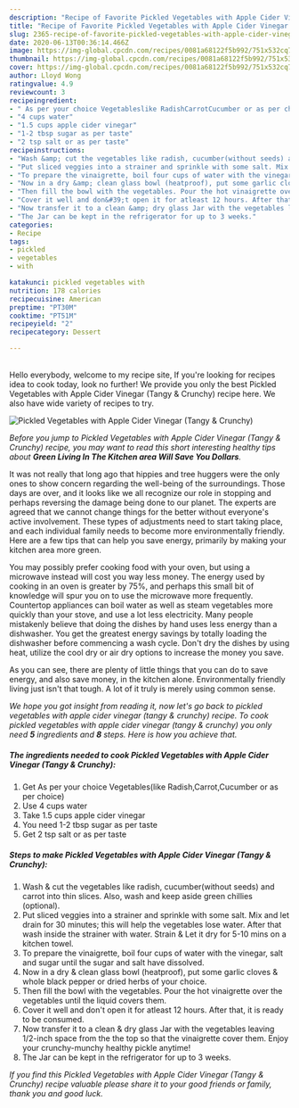 ```yaml
---
description: "Recipe of Favorite Pickled Vegetables with Apple Cider Vinegar (Tangy &amp;amp; Crunchy)"
title: "Recipe of Favorite Pickled Vegetables with Apple Cider Vinegar (Tangy &amp;amp; Crunchy)"
slug: 2365-recipe-of-favorite-pickled-vegetables-with-apple-cider-vinegar-tangy-and-amp-crunchy
date: 2020-06-13T00:36:14.466Z
image: https://img-global.cpcdn.com/recipes/0081a68122f5b992/751x532cq70/pickled-vegetables-with-apple-cider-vinegar-tangy-crunchy-recipe-main-photo.jpg
thumbnail: https://img-global.cpcdn.com/recipes/0081a68122f5b992/751x532cq70/pickled-vegetables-with-apple-cider-vinegar-tangy-crunchy-recipe-main-photo.jpg
cover: https://img-global.cpcdn.com/recipes/0081a68122f5b992/751x532cq70/pickled-vegetables-with-apple-cider-vinegar-tangy-crunchy-recipe-main-photo.jpg
author: Lloyd Wong
ratingvalue: 4.9
reviewcount: 3
recipeingredient:
- " As per your choice Vegetableslike RadishCarrotCucumber or as per choice"
- "4 cups water"
- "1.5 cups apple cider vinegar"
- "1-2 tbsp sugar as per taste"
- "2 tsp salt or as per taste"
recipeinstructions:
- "Wash &amp; cut the vegetables like radish, cucumber(without seeds) and carrot into thin slices. Also, wash and keep aside green chillies (optional)."
- "Put sliced veggies into a strainer and sprinkle with some salt. Mix and let drain for 30 minutes; this will help the vegetables lose water. After that wash inside the strainer with water. Strain &amp; Let it dry for 5-10 mins on a kitchen towel."
- "To prepare the vinaigrette, boil four cups of water with the vinegar, salt and sugar until the sugar and salt have dissolved."
- "Now in a dry &amp; clean glass bowl (heatproof), put some garlic cloves &amp; whole black pepper or dried herbs of your choice."
- "Then fill the bowl with the vegetables. Pour the hot vinaigrette over the vegetables until the liquid covers them."
- "Cover it well and don&#39;t open it for atleast 12 hours. After that, it is ready to be consumed."
- "Now transfer it to a clean &amp; dry glass Jar with the vegetables leaving 1/2-inch space from the the top so that the vinaigrette cover them. Enjoy your crunchy-munchy healthy pickle anytime!"
- "The Jar can be kept in the refrigerator for up to 3 weeks."
categories:
- Recipe
tags:
- pickled
- vegetables
- with

katakunci: pickled vegetables with 
nutrition: 178 calories
recipecuisine: American
preptime: "PT30M"
cooktime: "PT51M"
recipeyield: "2"
recipecategory: Dessert

---
```

<br>
Hello everybody, welcome to my recipe site, If you're looking for recipes idea to cook today, look no further! We provide you only the best Pickled Vegetables with Apple Cider Vinegar (Tangy &amp; Crunchy) recipe here. We also have wide variety of recipes to try.
<br>


![Pickled Vegetables with Apple Cider Vinegar (Tangy &amp; Crunchy)](https://img-global.cpcdn.com/recipes/0081a68122f5b992/751x532cq70/pickled-vegetables-with-apple-cider-vinegar-tangy-crunchy-recipe-main-photo.jpg)

<i>Before you jump to Pickled Vegetables with Apple Cider Vinegar (Tangy &amp; Crunchy) recipe, you may want to read this short interesting healthy tips about 
<strong>Green Living In The Kitchen area Will Save You Dollars</strong>.</i>
</br>

It was not really that long ago that hippies and tree huggers were the only ones to show concern regarding the well-being of the surroundings. Those days are over, and it looks like we all recognize our role in stopping and perhaps reversing the damage being done to our planet. The experts are agreed that we cannot change things for the better without everyone's active involvement. These types of adjustments need to start taking place, and each individual family needs to become more environmentally friendly. Here are a few tips that can help you save energy, primarily by making your kitchen area more green.

You may possibly prefer cooking food with your oven, but using a microwave instead will cost you way less money. The energy used by cooking in an oven is greater by 75%, and perhaps this small bit of knowledge will spur you on to use the microwave more frequently. Countertop appliances can boil water as well as steam vegetables more quickly than your stove, and use a lot less electricity. Many people mistakenly believe that doing the dishes by hand uses less energy than a dishwasher. You get the greatest energy savings by totally loading the dishwasher before commencing a wash cycle. Don't dry the dishes by using heat, utilize the cool dry or air dry options to increase the money you save.

As you can see, there are plenty of little things that you can do to save energy, and also save money, in the kitchen alone. Environmentally friendly living just isn't that tough. A lot of it truly is merely using common sense.


<i>We hope you got insight from reading it, now let's go back to pickled vegetables with apple cider vinegar (tangy &amp; crunchy) recipe. To cook pickled vegetables with apple cider vinegar (tangy &amp; crunchy) you only need <strong>5</strong> ingredients and <strong>8</strong> steps. Here is how you achieve that.
</i>

##### The ingredients needed to cook Pickled Vegetables with Apple Cider Vinegar (Tangy &amp; Crunchy):

1. Get  As per your choice Vegetables(like Radish,Carrot,Cucumber or as per choice)
1. Use 4 cups water
1. Take 1.5 cups apple cider vinegar
1. You need 1-2 tbsp sugar as per taste
1. Get 2 tsp salt or as per taste


##### Steps to make Pickled Vegetables with Apple Cider Vinegar (Tangy &amp; Crunchy):

1. Wash &amp; cut the vegetables like radish, cucumber(without seeds) and carrot into thin slices. Also, wash and keep aside green chillies (optional).
1. Put sliced veggies into a strainer and sprinkle with some salt. Mix and let drain for 30 minutes; this will help the vegetables lose water. After that wash inside the strainer with water. Strain &amp; Let it dry for 5-10 mins on a kitchen towel.
1. To prepare the vinaigrette, boil four cups of water with the vinegar, salt and sugar until the sugar and salt have dissolved.
1. Now in a dry &amp; clean glass bowl (heatproof), put some garlic cloves &amp; whole black pepper or dried herbs of your choice.
1. Then fill the bowl with the vegetables. Pour the hot vinaigrette over the vegetables until the liquid covers them.
1. Cover it well and don&#39;t open it for atleast 12 hours. After that, it is ready to be consumed.
1. Now transfer it to a clean &amp; dry glass Jar with the vegetables leaving 1/2-inch space from the the top so that the vinaigrette cover them. Enjoy your crunchy-munchy healthy pickle anytime!
1. The Jar can be kept in the refrigerator for up to 3 weeks.


<i>If you find this Pickled Vegetables with Apple Cider Vinegar (Tangy &amp; Crunchy) recipe valuable please share it to your good friends or family, thank you and good luck.</i>
